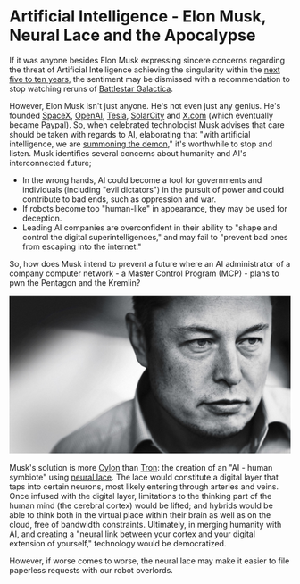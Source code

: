 # Artificial Intelligence - Elon Musk, Neural Lace and the Apocalypse

If it was anyone besides Elon Musk expressing sincere concerns regarding the threat of Artificial Intelligence achieving the singularity within the <a href="http://mashable.com/2014/11/17/elon-musk-singularity/">next five to ten years</a>, the sentiment may be dismissed with a recommendation to stop watching reruns of <a href="http://www.imdb.com/title/tt0407362/">Battlestar Galactica</a>.

However, Elon Musk isn't just anyone. He's not even just any genius. He's founded <a href="http://www.spacex.com/">SpaceX</a>, <a href="https://en.wikipedia.org/wiki/OpenAI">OpenAI</a>, <a href="https://www.tesla.com/">Tesla</a>, <a href="http://www.solarcity.com/">SolarCity</a> and <a href="http://x.com/">X.com</a> (which eventually became Paypal). So, when celebrated technologist Musk advises that care should be taken with regards to AI, elaborating that "with artificial intelligence, we are <a href="http://mashable.com/2014/10/26/elon-musk-artificial-intelligence-demons/">summoning the demon</a>," it's worthwhile to stop and listen. Musk identifies several concerns about humanity and AI's interconnected future;

- In the wrong hands, AI could become a tool for governments and individuals (including "evil dictators") in the pursuit of power and could contribute to bad ends, such as oppression and war.
- If robots become too "human-like" in appearance, they may be used for deception.
- Leading AI companies are overconfident in their ability to "shape and control the digital superintelligences," and may fail to "prevent bad ones from escaping into the internet."

So, how does Musk intend to prevent a future where an AI administrator of a company computer network - a Master Control Program (MCP) - plans to pwn the Pentagon and the Kremlin?

![Elon Musk)](/static/2016/elon-musk.jpg)

Musk's solution is more <a href="https://en.wikipedia.org/wiki/Cylon_(Battlestar_Galactica)">Cylon</a> than <a href="https://en.wikipedia.org/wiki/Tron">Tron</a>: the creation of an "AI - human symbiote" using <a href="https://www.inverse.com/article/16559-elon-musk-thinks-a-i-will-take-over-but-neural-lace-will-save-humanity">neural lace</a>. The lace would constitute a digital layer that taps into certain neurons, most likely entering through arteries and veins. Once infused with the digital layer, limitations to the thinking part of the human mind (the cerebral cortex) would be lifted; and hybrids would be able to think both in the virtual place within their brain as well as on the cloud, free of bandwidth constraints. Ultimately, in merging humanity with AI, and creating a "neural link between your cortex and your digital extension of yourself," technology would be democratized.

However, if worse comes to worse, the neural lace may make it easier to file paperless requests with our robot overlords.
